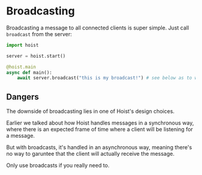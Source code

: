 # Broadcasting

Broadcasting a message to all connected clients is super simple. Just call `broadcast` from the server:

```py
import hoist

server = hoist.start()

@hoist.main
async def main():
    await server.broadcast("this is my broadcast!") # see below as to why this is problematic
```

## Dangers

The downside of broadcasting lies in one of Hoist's design choices.

Earlier we talked about how Hoist handles messages in a synchronous way, where there is an expected frame of time where a client will be listening for a message.

But with broadcasts, it's handled in an asynchronous way, meaning there's no way to garuntee that the client will actually receive the message.

Only use broadcasts if you really need to.
